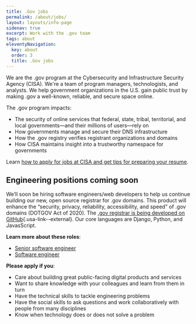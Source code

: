 ```yaml
---
title: .Gov jobs
permalink: /about/jobs/
layout: layouts/info-page
sidenav: true
excerpt: Work with the .gov team
tags: about
eleventyNavigation:
  key: about
  order: 3
  title: .Gov jobs
---
```

  
We are the .gov program at the Cybersecurity and Infrastructure Security Agency (CISA). We're a team of program managers, technologists, and analysts. We help government organizations in the U.S. gain public trust by making .gov a well-known, reliable, and secure space online.

The .gov program impacts:
- The security of online services that federal, state, tribal, territorial, and local governments—and their millions of users—rely on
- How governments manage and secure their DNS infrastructure
- How the .gov registry verifies registrant organizations and domains
- How CISA maintains insight into a trustworthy namespace for governments

Learn [how to apply for jobs at CISA and get tips for preparing your resume](https://www.cisa.gov/careers/resume-application-tips).

## Engineering positions coming soon

We’ll soon be hiring software engineers/web developers to help us continue building our new, open source registrar for .gov domains. This product will enhance the “security, privacy, reliability, accessibility, and speed” of .gov domains (DOTGOV Act of 2020). The [.gov registrar is being developed on GitHub](https://github.com/cisagov/manage.get.gov){.usa-link--external}. Our core languages are Django, Python, and JavasScript.

**Learn more about these roles**:
- [Senior software engineer](../senior-software-engineer)
- [Software engineer](../software-engineer)


**Please apply if you**:
- Care about building great public-facing digital products and services
- Want to share knowledge with your colleagues and learn from them in turn
- Have the technical skills to tackle engineering problems
- Have the social skills to ask questions and work collaboratively with people from many disciplines
- Know when technology does or does not solve a problem



